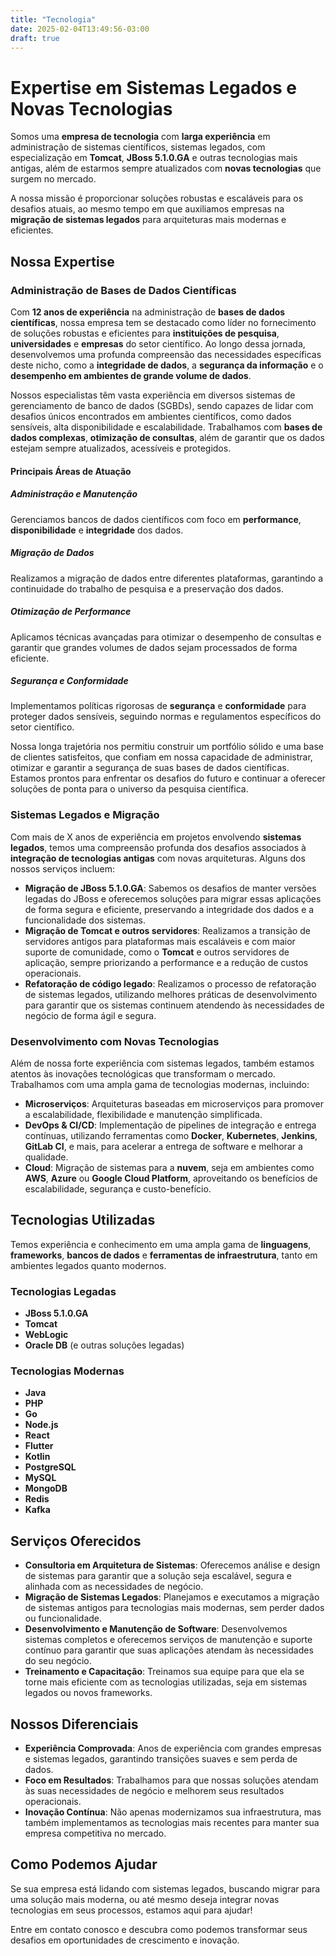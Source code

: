 ```yaml
---
title: "Tecnologia"
date: 2025-02-04T13:49:56-03:00
draft: true
---
```


# Expertise em Sistemas Legados e Novas Tecnologias

Somos uma **empresa de tecnologia** com **larga experiência** em administração de sistemas científicos, sistemas legados, com especialização em **Tomcat**, **JBoss 5.1.0.GA** e outras tecnologias mais antigas, além de estarmos sempre atualizados com **novas tecnologias** que surgem no mercado.

A nossa missão é proporcionar soluções robustas e escaláveis para os desafios atuais, ao mesmo tempo em que auxiliamos empresas na **migração de sistemas legados** para arquiteturas mais modernas e eficientes.

## Nossa Expertise

### Administração de Bases de Dados Científicas

Com **12 anos de experiência** na administração de **bases de dados científicas**, nossa empresa tem se destacado como líder no fornecimento de soluções robustas e eficientes para **instituições de pesquisa**, **universidades** e **empresas** do setor científico. Ao longo dessa jornada, desenvolvemos uma profunda compreensão das necessidades específicas deste nicho, como a **integridade de dados**, a **segurança da informação** e o **desempenho em ambientes de grande volume de dados**.

Nossos especialistas têm vasta experiência em diversos sistemas de gerenciamento de banco de dados (SGBDs), sendo capazes de lidar com desafios únicos encontrados em ambientes científicos, como dados sensíveis, alta disponibilidade e escalabilidade. Trabalhamos com **bases de dados complexas**, **otimização de consultas**, além de garantir que os dados estejam sempre atualizados, acessíveis e protegidos.

#### Principais Áreas de Atuação

##### Administração e Manutenção
Gerenciamos bancos de dados científicos com foco em **performance**, **disponibilidade** e **integridade** dos dados.

##### Migração de Dados
Realizamos a migração de dados entre diferentes plataformas, garantindo a continuidade do trabalho de pesquisa e a preservação dos dados.

##### Otimização de Performance
Aplicamos técnicas avançadas para otimizar o desempenho de consultas e garantir que grandes volumes de dados sejam processados de forma eficiente.

##### Segurança e Conformidade
Implementamos políticas rigorosas de **segurança** e **conformidade** para proteger dados sensíveis, seguindo normas e regulamentos específicos do setor científico.

Nossa longa trajetória nos permitiu construir um portfólio sólido e uma base de clientes satisfeitos, que confiam em nossa capacidade de administrar, otimizar e garantir a segurança de suas bases de dados científicas. Estamos prontos para enfrentar os desafios do futuro e continuar a oferecer soluções de ponta para o universo da pesquisa científica.

### Sistemas Legados e Migração
Com mais de X anos de experiência em projetos envolvendo **sistemas legados**, temos uma compreensão profunda dos desafios associados à **integração de tecnologias antigas** com novas arquiteturas. Alguns dos nossos serviços incluem:

- **Migração de JBoss 5.1.0.GA**: Sabemos os desafios de manter versões legadas do JBoss e oferecemos soluções para migrar essas aplicações de forma segura e eficiente, preservando a integridade dos dados e a funcionalidade dos sistemas.
- **Migração de Tomcat e outros servidores**: Realizamos a transição de servidores antigos para plataformas mais escaláveis e com maior suporte de comunidade, como o **Tomcat** e outros servidores de aplicação, sempre priorizando a performance e a redução de custos operacionais.
- **Refatoração de código legado**: Realizamos o processo de refatoração de sistemas legados, utilizando melhores práticas de desenvolvimento para garantir que os sistemas continuem atendendo às necessidades de negócio de forma ágil e segura.

### Desenvolvimento com Novas Tecnologias
Além de nossa forte experiência com sistemas legados, também estamos atentos às inovações tecnológicas que transformam o mercado. Trabalhamos com uma ampla gama de tecnologias modernas, incluindo:

- **Microserviços**: Arquiteturas baseadas em microserviços para promover a escalabilidade, flexibilidade e manutenção simplificada.
- **DevOps & CI/CD**: Implementação de pipelines de integração e entrega contínuas, utilizando ferramentas como **Docker**, **Kubernetes**, **Jenkins**, **GitLab CI**, e mais, para acelerar a entrega de software e melhorar a qualidade.
- **Cloud**: Migração de sistemas para a **nuvem**, seja em ambientes como **AWS**, **Azure** ou **Google Cloud Platform**, aproveitando os benefícios de escalabilidade, segurança e custo-benefício.

## Tecnologias Utilizadas

Temos experiência e conhecimento em uma ampla gama de **linguagens**, **frameworks**, **bancos de dados** e **ferramentas de infraestrutura**, tanto em ambientes legados quanto modernos.

### Tecnologias Legadas
- **JBoss 5.1.0.GA**
- **Tomcat**
- **WebLogic**
- **Oracle DB** (e outras soluções legadas)

### Tecnologias Modernas
- **Java**
- **PHP**
- **Go**
- **Node.js**
- **React**
- **Flutter**
- **Kotlin**
- **PostgreSQL**
- **MySQL**
- **MongoDB**
- **Redis**
- **Kafka**

## Serviços Oferecidos

- **Consultoria em Arquitetura de Sistemas**: Oferecemos análise e design de sistemas para garantir que a solução seja escalável, segura e alinhada com as necessidades de negócio.
- **Migração de Sistemas Legados**: Planejamos e executamos a migração de sistemas antigos para tecnologias mais modernas, sem perder dados ou funcionalidade.
- **Desenvolvimento e Manutenção de Software**: Desenvolvemos sistemas completos e oferecemos serviços de manutenção e suporte contínuo para garantir que suas aplicações atendam às necessidades do seu negócio.
- **Treinamento e Capacitação**: Treinamos sua equipe para que ela se torne mais eficiente com as tecnologias utilizadas, seja em sistemas legados ou novos frameworks.

## Nossos Diferenciais

- **Experiência Comprovada**: Anos de experiência com grandes empresas e sistemas legados, garantindo transições suaves e sem perda de dados.
- **Foco em Resultados**: Trabalhamos para que nossas soluções atendam às suas necessidades de negócio e melhorem seus resultados operacionais.
- **Inovação Contínua**: Não apenas modernizamos sua infraestrutura, mas também implementamos as tecnologias mais recentes para manter sua empresa competitiva no mercado.

## Como Podemos Ajudar

Se sua empresa está lidando com sistemas legados, buscando migrar para uma solução mais moderna, ou até mesmo deseja integrar novas tecnologias em seus processos, estamos aqui para ajudar!

Entre em contato conosco e descubra como podemos transformar seus desafios em oportunidades de crescimento e inovação.

